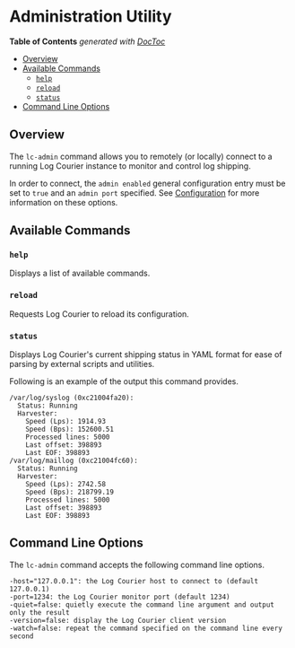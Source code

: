 # Administration Utility

<!-- START doctoc generated TOC please keep comment here to allow auto update -->
<!-- DON'T EDIT THIS SECTION, INSTEAD RE-RUN doctoc TO UPDATE -->
**Table of Contents**  *generated with [DocToc](http://doctoc.herokuapp.com/)*

- [Overview](#overview)
- [Available Commands](#available-commands)
  - [`help`](#help)
  - [`reload`](#reload)
  - [`status`](#status)
- [Command Line Options](#command-line-options)

<!-- END doctoc generated TOC please keep comment here to allow auto update -->

## Overview

The `lc-admin` command allows you to remotely (or locally) connect to a running
Log Courier instance to monitor and control log shipping.

In order to connect, the `admin enabled` general configuration entry must be set
to `true` and an `admin port` specified. See [Configuration](Configuration.md)
for more information on these options.

## Available Commands

### `help`

Displays a list of available commands.

### `reload`

Requests Log Courier to reload its configuration.

### `status`

Displays Log Courier's current shipping status in YAML format for ease of
parsing by external scripts and utilities.

Following is an example of the output this command provides.

	/var/log/syslog (0xc21004fa20):
	  Status: Running
	  Harvester:
	    Speed (Lps): 1914.93
	    Speed (Bps): 152600.51
	    Processed lines: 5000
	    Last offset: 398893
	    Last EOF: 398893
	/var/log/maillog (0xc21004fc60):
	  Status: Running
	  Harvester:
	    Speed (Lps): 2742.58
	    Speed (Bps): 218799.19
	    Processed lines: 5000
	    Last offset: 398893
	    Last EOF: 398893

## Command Line Options

The `lc-admin` command accepts the following command line options.

	-host="127.0.0.1": the Log Courier host to connect to (default 127.0.0.1)
	-port=1234: the Log Courier monitor port (default 1234)
	-quiet=false: quietly execute the command line argument and output only the result
	-version=false: display the Log Courier client version
	-watch=false: repeat the command specified on the command line every second

